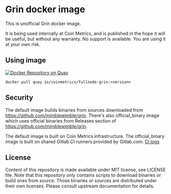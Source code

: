 # Grin docker image

This is unofficial Grin docker image.

It is being used internally at Coin Metrics, and is published in the hope it will be useful, but without any warranty. No support is available. You are using it at your own risk.

## Using image

[![Docker Repository on Quay](https://quay.io/repository/coinmetrics/fullnode-grin/status "Docker Repository on Quay")](https://quay.io/repository/coinmetrics/fullnode-grin)

```
docker pull quay.io/coinmetrics/fullnode-grin:<version>
```

## Security

The default image builds binaries from sources downloaded from https://github.com/mimblewimble/grin. There's also official_binary image which uses official binaries from Releases section of https://github.com/mimblewimble/grin.

The default image is built on Coin Metrics infrastructure. The official_binary image is built on shared Gitlab CI runners provided by Gitlab.com. [CI logs](https://gitlab.com/coinmetrics/fullnodes/grin/pipelines)

## License

Content of this repository is made available under MIT license, see LICENSE file.
Note that this repository only contains scripts to download binaries or build ones from source.
Those binaries or sources are distributed under their own licenses.
Please consult upstream documentation for details.
